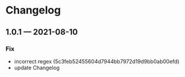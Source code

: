 # Changelog

## 1.0.1 — 2021-08-10

### Fix

- incorrect regex (5c3feb52455604d7944bb7972d19d9bb0ab00efd)
- update Changelog
